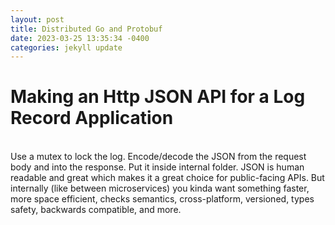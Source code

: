 ```yaml
---
layout: post
title: Distributed Go and Protobuf
date: 2023-03-25 13:35:34 -0400
categories: jekyll update
---
```


<h1>Making an Http JSON API for a Log Record Application</h1>
<p>
<br>Use a mutex to lock the log. Encode/decode the JSON from the request body and into the response. Put it inside internal folder. JSON is human readable and great which makes it a great choice for public-facing APIs. But internally (like between microservices) you kinda want something faster, more space efficient, checks semantics, cross-platform, versioned, types safety, backwards compatible, and more. <br>
<br><br>
</p>


<!---
<h1></h1>
<p>
<br><br>
<br><br>
</p>
-->
